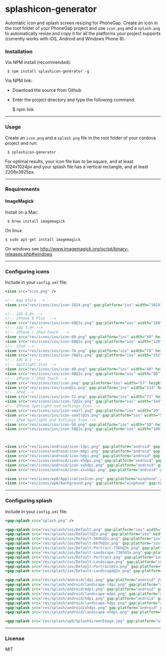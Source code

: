 # splashicon-generator

Automatic icon and splash screen resizing for PhoneGap. Create an icon in the root folder of your PhoneGap project and use ```icon.png``` and a ```splash.png``` to automatically resize and copy it for all the platforms your project supports (currently works with iOS, Android and Windows Phone 8).

### Installation

Via NPM install (recommended):

     $ npm install splashicon-generator -g

 Via NPM link:

 * Download the source from Github
 * Enter the project directory and type the following command:

	
	$ npm link

---

### Usage

Create an ```icon.png``` and a ```splash.png``` file in the root folder of your cordova project and run:

     $ splashicon-generator

For optimal results, your icon file has to be square, and at least 1024x1024px and your splash file has a vertical rectangle, and at least 2208x3925px.

---

### Requirements

#### ImageMagick

Install on a Mac:

     $ brew install imagemagick

On linux:

    $ sudo apt-get install imagemagick

On windows see http://www.imagemagick.org/script/binary-releases.php#windows

---

### Configuring icons

Include in your ```config.xml``` file:

```xml
<icon src="icon.png" />

<!-- App Store -->
<icon src="res/icons/ios/icon-1024.png" gap:platform="ios" width="1024" height="1024" />

<!-- iOS 8.0+ -->
<!-- iPhone 6 Plus  -->
<icon src="res/icons/ios/icon-60@3x.png" gap:platform="ios" width="180" height="180" />
<!-- iOS 7.0+ -->
<!-- iPhone / iPod Touch  -->
<icon src="res/icons/ios/icon-60.png" gap:platform="ios" width="60" height="60" />
<icon src="res/icons/ios/icon-60@2x.png" gap:platform="ios" width="120" height="120" />
<!-- iPad -->
<icon src="res/icons/ios/icon-76.png" gap:platform="ios" width="76" height="76" />
<icon src="res/icons/ios/icon-76@2x.png" gap:platform="ios" width="152" height="152" />
<!-- iOS 6.1 -->
<!-- Spotlight Icon -->
<icon src="res/icons/ios/icon-40.png" gap:platform="ios" width="40" height="40" />
<icon src="res/icons/ios/icon-40@2x.png" gap:platform="ios" width="80" height="80" />
<!-- iPhone / iPod Touch -->
<icon src="res/icons/ios/icon.png" gap:platform="ios" width="57" height="57" />
<icon src="res/icons/ios/icon@2x.png" gap:platform="ios" width="114" height="114" />
<!-- iPad -->
<icon src="res/icons/ios/icon-72.png" gap:platform="ios" width="72" height="72" />
<icon src="res/icons/ios/icon-72@2x.png" gap:platform="ios" width="144" height="144" />
<!-- iPhone Spotlight and Settings Icon -->
<icon src="res/icons/ios/icon-small.png" gap:platform="ios" width="29" height="29" />
<icon src="res/icons/ios/icon-small@2x.png" gap:platform="ios" width="58" height="58" />
<!-- iPad Spotlight and Settings Icon -->
<icon src="res/icons/ios/icon-50.png" gap:platform="ios" width="50" height="50" />
<icon src="res/icons/ios/icon-50@2x.png" gap:platform="ios" width="100" height="100" />



<icon src="res/icons/android/icon-ldpi.png" gap:platform="android" gap:qualifier="ldpi" />
<icon src="res/icons/android/icon-mdpi.png" gap:platform="android" gap:qualifier="mdpi" />
<icon src="res/icons/android/icon-hdpi.png" gap:platform="android" gap:qualifier="hdpi" />
<icon src="res/icons/android/icon-xhdpi.png" gap:platform="android" gap:qualifier="xhdpi" />
<icon src="res/icons/android/icon-xxhdpi.png" gap:platform="android" gap:qualifier="xxhdpi" />
<icon src="res/icons/android/icon-xxxhdpi.png" gap:platform="android" gap:qualifier="xxxhdpi" />

<icon src="res/icons/wp8/ApplicationIcon.png" gap:platform="winphone" />
<icon src="res/icons/wp8/Background.png" gap:platform="winphone" gap:role="background" />
```

---

### Configuring splash

Include in your ```config.xml``` file:

```xml
<gap:splash src="splash.png" />

<gap:splash src="res/splash/ios/Default.png" gap:platform="ios" width="320" height="480" />
<gap:splash src="res/splash/ios/Default@2x.png" gap:platform="ios" width="640" height="960" />
<gap:splash src="res/splash/ios/Default-568h@2x.png" gap:platform="ios" width="640" height="1136" />
<gap:splash src="res/splash/ios/Default-667h@2x.png" gap:platform="ios" width="750" height="1334" />
<gap:splash src="res/splash/ios/Default-Portrait-736h@3x.png" gap:platform="ios" width="1242" height="2208" />
<gap:splash src="res/splash/ios/Default-Landscape-736h@3x.png" gap:platform="ios" width="2208" height="1242" />
<gap:splash src="res/splash/ios/Default-Portrait.png" gap:platform="ios" width="768" height="1024" />
<gap:splash src="res/splash/ios/Default-Landscape.png" gap:platform="ios" width="1024" height="768" />
<gap:splash src="res/splash/ios/Default-Portrait@2x.png" gap:platform="ios" width="1536" height="2048" />
<gap:splash src="res/splash/ios/Default-Landscape@2x.png" gap:platform="ios" width="2048" height="1536" />

<gap:splash src="res/splash/android/ldpi.png" gap:platform="android" />
<gap:splash src="res/splash/android/landscape-ldpi.png" gap:platform="android" gap:qualifier="land-ldpi" />
<gap:splash src="res/splash/android/mdpi.png" gap:platform="android" gap:qualifier="mdpi" />
<gap:splash src="res/splash/android/landscape-mdpi.png" gap:platform="android" gap:qualifier="land-mdpi" />
<gap:splash src="res/splash/android/hdpi.png" gap:platform="android" gap:qualifier="hdpi" />
<gap:splash src="res/splash/android/landscape-hdpi.png" gap:platform="android" gap:qualifier="land-hdpi" />
<gap:splash src="res/splash/android/xhdpi.png" gap:platform="android" gap:qualifier="xhdpi" />
<gap:splash src="res/splash/android/landscape-xhdpi.png" gap:platform="android" gap:qualifier="land-xhdpi" />

<gap:splash src="res/splash/wp8/SplashScreenImage.jpg" gap:platform="winphone" />
```

---

### License

MIT
